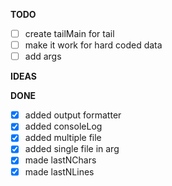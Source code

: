 **TODO**

- [ ] create tailMain for tail
- [ ] make it work for hard coded data
- [ ] add args

**IDEAS**


**DONE**

- [x] added output formatter
- [x] added consoleLog
- [x] added multiple file
- [x] added single file in arg
- [x] made lastNChars
- [x] made lastNLines